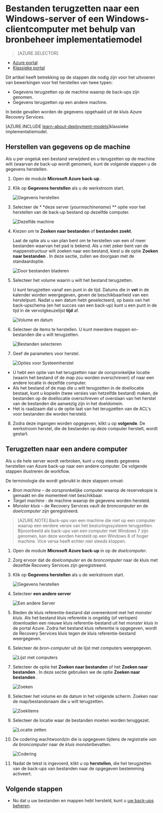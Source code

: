 <properties
   pageTitle="Gegevens terugzetten op een Windows-Server of een Windows-Client uit met behulp van de bronnenbeheerder implementatiemodel Azure | Microsoft Azure"
   description="Informatie over het terugzetten van een Windows-Server of een Windows-Client."
   services="backup"
   documentationCenter=""
   authors="saurabhsensharma"
   manager="shivamg"
   editor=""/>

<tags
   ms.service="backup"
   ms.workload="storage-backup-recovery"
     ms.tgt_pltfrm="na"
     ms.devlang="na"
     ms.topic="article"
     ms.date="08/02/2016"
     ms.author="trinadhk; jimpark; markgal;"/>

# <a name="restore-files-to-a-windows-server-or-windows-client-machine-using-resource-manager-deployment-model"></a>Bestanden terugzetten naar een Windows-server of een Windows-clientcomputer met behulp van bronbeheer implementatiemodel

> [AZURE.SELECTOR]
- [Azure portal](backup-azure-restore-windows-server.md)
- [Klassieke portal](backup-azure-restore-windows-server-classic.md)

Dit artikel heeft betrekking op de stappen die nodig zijn voor het uitvoeren van bewerkingen voor het herstellen van twee typen:

- Gegevens terugzetten op de machine waarop de back-ups zijn genomen.
- Gegevens terugzetten op een andere machine.

In beide gevallen worden de gegevens opgehaald uit de kluis Azure Recovery Services.

[AZURE.INCLUDE [learn-about-deployment-models](../../includes/learn-about-deployment-models-rm-include.md)]klassieke implementatiemodel.

## <a name="recover-data-to-the-same-machine"></a>Herstellen van gegevens op de machine
Als u per ongeluk een bestand verwijderd en u terugzetten op de machine wilt (waarvan de back-up wordt genomen), kunt de volgende stappen u de gegevens herstellen.

1. Open de module **Microsoft Azure back-up** .
2. Klik op **Gegevens herstellen** als u de werkstroom start.

    ![Gegevens herstellen](./media/backup-azure-restore-windows-server/recover.png)

3. Selecteer de * *deze server (*yourmachinename*) ** optie voor het herstellen van de back-up bestand op dezelfde computer.

    ![Dezelfde machine](./media/backup-azure-restore-windows-server/samemachine.png)

4. Kiezen om te **Zoeken naar bestanden** of **bestanden zoekt**.

    Laat de optie als u van plan bent om te herstellen van een of meer bestanden waarvan het pad is bekend. Als u niet zeker bent van de mappenstructuur wilt zoeken naar een bestand, kiest u de optie **Zoeken naar bestanden** . In deze sectie, zullen we doorgaan met de standaardoptie.

    ![Door bestanden bladeren](./media/backup-azure-restore-windows-server/browseandsearch.png)

5. Selecteer het volume waarin u wilt het bestand terugzetten.

    U kunt terugzetten vanaf een punt in de tijd. Datums die in **vet** in de kalender worden weergegeven, geven de beschikbaarheid van een herstelpunt. Nadat u een datum hebt geselecteerd, op basis van het back-upschema (en het succes van een back-up) kunt u een punt in de tijd in de vervolgkeuzelijst **tijd** af.

    ![Volume en datum](./media/backup-azure-restore-windows-server/volanddate.png)

6. Selecteer de items te herstellen. U kunt meerdere mappen en-bestanden die u wilt terugzetten.

    ![Bestanden selecteren](./media/backup-azure-restore-windows-server/selectfiles.png)

7. Geef de parameters voor herstel.

    ![Opties voor Systeemherstel](./media/backup-azure-restore-windows-server/recoveroptions.png)

  - U hebt een optie van het terugzetten naar de oorspronkelijke locatie (waarin het bestand of de map zou worden overschreven) of naar een andere locatie in dezelfde computer.
  - Als het bestand of de map die u wilt terugzetten in de doellocatie bestaat, kunt u kopieën (twee versies van hetzelfde bestand) maken, de bestanden op de doellocatie overschreven of overslaan van het herstel van de bestanden die aanwezig zijn in het doeldomein.
  - Het is raadzaam dat u de optie laat van het terugzetten van de ACL's voor bestanden die worden hersteld.

8. Zodra deze ingangen worden opgegeven, klikt u op **volgende**. De werkstroom herstel, die de bestanden op deze computer herstelt, wordt gestart.

## <a name="recover-to-an-alternate-machine"></a>Terugzetten naar een andere computer
Als u de hele server wordt verbroken, kunt u nog steeds gegevens herstellen van Azure back-up naar een andere computer. De volgende stappen illustreren de workflow.  

De terminologie die wordt gebruikt in deze stappen omvat:

- *Bron machine* – de oorspronkelijke computer waarop de reservekopie is gemaakt en die momenteel niet beschikbaar.
- *Target machine* : de machine waarop de gegevens worden hersteld.
- *Monster kluis* – de Recovery Services vault de *broncomputer* en de *doelcomputer* zijn geregistreerd. <br/>

> [AZURE.NOTE] Back-ups van een machine die niet op een computer waarop een eerdere versie van het besturingssysteem terugzetten. Bijvoorbeeld als back-ups van een computer met Windows 7 zijn genomen, kan deze worden hersteld op een Windows 8 of hoger machine. Vice versa heeft echter niet steeds kloppen.

1. Open de module **Microsoft Azure back-up** in op de *doelcomputer*.
2. Zorg ervoor dat de *doelcomputer* en de *broncomputer* naar de kluis met dezelfde Recovery Services zijn geregistreerd.
3. Klik op **Gegevens herstellen** als u de werkstroom start.

    ![Gegevens herstellen](./media/backup-azure-restore-windows-server/recover.png)

4. Selecteer **een andere server**

    ![Een andere Server](./media/backup-azure-restore-windows-server/anotherserver.png)

5. Bieden de kluis referentie-bestand dat overeenkomt met het *monster kluis*. Als het bestand kluis referentie is ongeldig (of verlopen) downloaden een nieuwe kluis referentie-bestand uit het *monster kluis* in de portal Azure. Zodra het bestand kluis referentie is opgegeven, wordt de Recovery Services kluis tegen de kluis referentie-bestand weergegeven.

6. Selecteer de *bron-computer* uit de lijst met computers weergegeven.

    ![Lijst met computers](./media/backup-azure-restore-windows-server/machinelist.png)

7. Selecteer de optie het **Zoeken naar bestanden** of het **Zoeken naar bestanden** . In deze sectie gebruiken we de optie **Zoeken naar bestanden** .

    ![Zoeken](./media/backup-azure-restore-windows-server/search.png)

8. Selecteer het volume en de datum in het volgende scherm. Zoeken naar de map/bestandsnaam die u wilt terugzetten.

    ![Zoekitems](./media/backup-azure-restore-windows-server/searchitems.png)

9. Selecteer de locatie waar de bestanden moeten worden teruggezet.

    ![Locatie zetten](./media/backup-azure-restore-windows-server/restorelocation.png)

10. De codering wachtwoordzin die is opgegeven tijdens de registratie *van de broncomputer* naar de *kluis monster*bevatten.

    ![Codering](./media/backup-azure-restore-windows-server/encryption.png)

11. Nadat de tekst is ingevoerd, klikt u op **herstellen**, die het terugzetten van de back-ups van bestanden naar de opgegeven bestemming activeert.

## <a name="next-steps"></a>Volgende stappen
- Nu dat u uw bestanden en mappen hebt hersteld, kunt u [uw back-ups beheren](backup-azure-manage-windows-server.md).
